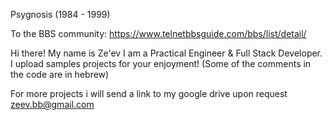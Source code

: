 Psygnosis (1984 - 1999)

To the BBS community: https://www.telnetbbsguide.com/bbs/list/detail/

Hi there!
My name is Ze'ev
I am a Practical Engineer & Full Stack Developer.
I upload samples projects for your enjoyment!
(Some of the comments in the code are in hebrew)

For more projects i will send a link to my google drive upon request
zeev.bb@gmail.com
